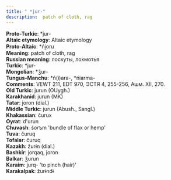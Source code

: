 ```yaml
---
title: " *jur-"
description:  patch of cloth, rag
---
```


<strong>Proto-Turkic</strong>:  *jur-<br>
<strong>Altaic etymology</strong>:  Altaic etymology<br>
<strong> Proto-Altaic</strong>:  *ńi̯oru<br>
<strong>Meaning</strong>:  patch of cloth, rag<br>
<strong>Russian meaning</strong>:  лоскуты, лохмотья<br>
<strong>Turkic</strong>:  *jur-<br>
<strong>Mongolian</strong>:  *ǯur-<br>
<strong>Tungus-Manchu</strong>:  *ń(i)ara-, *ńiarma-<br>
<strong>Comments</strong>:  VEWT 211, EDT 970, ЭСТЯ 4, 255-256, Ашм. XII, 270.<br>
<strong>Old Turkic</strong>:  jurun (OUygh.)<br>
<strong>Karakhanid</strong>:  jurun (MK)<br>
<strong>Tatar</strong>:  joron (dial.)<br>
<strong>Middle Turkic</strong>:  jurun (Abush., Sangl.)<br>
<strong>Khakassian</strong>:  čurux<br>
<strong>Oyrat</strong>:  d'urun<br>
<strong>Chuvash</strong>:  śorъm 'bundle of flax or hemp'<br>
<strong>Tuva</strong>:  čuruq<br>
<strong>Tofalar</strong>:  čuruq<br>
<strong>Kazakh</strong>:  žurɨn (dial.)<br>
<strong>Bashkir</strong>:  jorqaq, joron<br>
<strong>Balkar</strong>:  ǯurun<br>
<strong>Karaim</strong>:  jurq- 'to pinch (hair)'<br>
<strong>Karakalpak</strong>:  žurɨndɨ<br>


